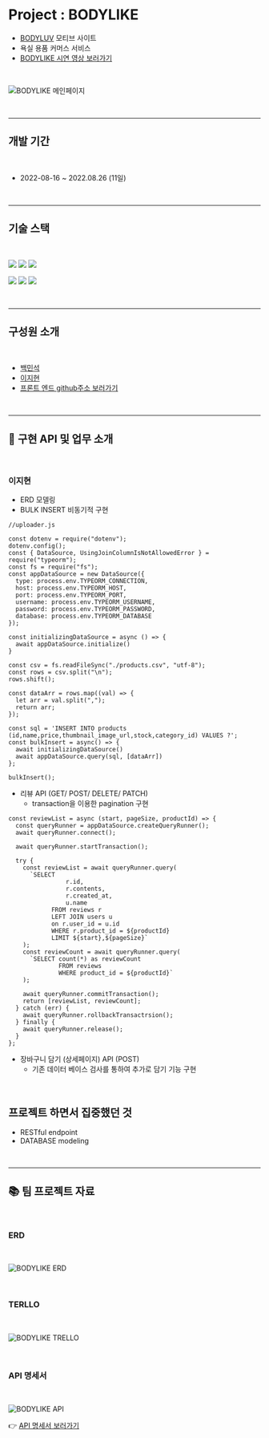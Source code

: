 # Project : BODYLIKE
- [BODYLUV](https://bodyluv.kr/?cafe_mkt=ue_g_main_sa_own&utm_source=google&utm_medium=sa_own_cpc&utm_campaign=keyword&utm_term=%EB%B0%94%EB%94%94%EB%9F%BD&utm_content=bodyluv_main&gclid=CjwKCAjw3qGYBhBSEiwAcnTRLhhL1emCdcojfoOcM_XEchiM04lG6JcYCNpJsQroNer4_iK7fRzhcBoCJFYQAvD_BwE) 모티브 사이트
- 욕실 용품 커머스 서비스
- [BODYLIKE 시연 영상 보러가기](https://youtu.be/_TEbHw0EREg)

<br/>

![BODYLIKE 메인페이지](https://velog.velcdn.com/images/nextlinehappy516/post/0e002503-851f-45c1-82a5-9f197f38e640/image.png)

<br/>

<hr/>

## 개발 기간

<br/>

- 2022-08-16 ~ 2022.08.26 (11일)

<br/>

<hr/>

## 기술 스택

<br/>

<img src="https://img.shields.io/badge/Node.js-339933?style=for-the-badge&logo=Node.js&logoColor=white"> <img src="https://img.shields.io/badge/Mysql 8.0-4479A1?style=for-the-badge&logo=Mysql&logoColor=white"> <img src="https://img.shields.io/badge/express-000000?style=for-the-badge&logo=express&logoColor=white">


<img src="https://img.shields.io/badge/Nodemon-76D04B?style=for-the-badge&logo=Nodemon&logoColor=white"> <img src="https://img.shields.io/badge/jsonwebtokens-000000?style=for-the-badge&logo=jsonwebtokens&logoColor=white"> <img src="https://img.shields.io/badge/postman-FF6C37?style=for-the-badge&logo=postman&logoColor=white">

<br/>

<hr/>

## 구성원 소개

<br/>

- [백민석](https://github.com/sk8ilar)
- [이지현](https://github.com/LeeJ1Hyun)
- [프론트 엔드 github주소 보러가기](https://github.com/wecode-bootcamp-korea/36-1st-Team-Corner-frontend)

<br/>

<hr/>

## &#127919; 구현 API 및 업무 소개

<br/>

### 이지현
- ERD 모델링
- BULK INSERT 비동기적 구현
  
```
//uploader.js

const dotenv = require("dotenv");
dotenv.config();
const { DataSource, UsingJoinColumnIsNotAllowedError } = require("typeorm");
const fs = require("fs");
const appDataSource = new DataSource({
  type: process.env.TYPEORM_CONNECTION,
  host: process.env.TYPEORM_HOST,
  port: process.env.TYPEORM_PORT,
  username: process.env.TYPEORM_USERNAME,
  password: process.env.TYPEORM_PASSWORD,
  database: process.env.TYPEORM_DATABASE
});

const initializingDataSource = async () => {
  await appDataSource.initialize()
}

const csv = fs.readFileSync("./products.csv", "utf-8");
const rows = csv.split("\n");
rows.shift();

const dataArr = rows.map((val) => {
  let arr = val.split(",");
  return arr;
});

const sql = 'INSERT INTO products (id,name,price,thumbnail_image_url,stock,category_id) VALUES ?';
const bulkInsert = async() => { 
  await initializingDataSource()
  await appDataSource.query(sql, [dataArr])
};

bulkInsert();
```

- 리뷰 API (GET/ POST/ DELETE/ PATCH)
  - transaction을 이용한 pagination 구현

```
const reviewList = async (start, pageSize, productId) => {
  const queryRunner = appDataSource.createQueryRunner();
  await queryRunner.connect();

  await queryRunner.startTransaction();

  try {
    const reviewList = await queryRunner.query(
      `SELECT 
                r.id, 
                r.contents, 
                r.created_at, 
                u.name 
            FROM reviews r 
            LEFT JOIN users u 
            on r.user_id = u.id 
            WHERE r.product_id = ${productId}
            LIMIT ${start},${pageSize}`
    );
    const reviewCount = await queryRunner.query(
      `SELECT count(*) as reviewCount
              FROM reviews
              WHERE product_id = ${productId}`
    );

    await queryRunner.commitTransaction();
    return [reviewList, reviewCount];
  } catch (err) {
    await queryRunner.rollbackTransactrsion();
  } finally {
    await queryRunner.release();
  }
};
```

- 장바구니 담기 (상세페이지) API (POST)
  - 기존 데이터 베이스 검사를 통하여 추가로 담기 기능 구현

<br/>

## 프로젝트 하면서 집중했던 것
- RESTful endpoint
- DATABASE modeling
  
<br/>

<hr/>

## &#128218; 팀 프로젝트 자료

<br/>

### ERD

<br/>

![BODYLIKE ERD](https://velog.velcdn.com/images/nextlinehappy516/post/041ac237-e0e5-456f-9998-f0837882e96a/image.png)


<br/>

### TERLLO

<br/>

![BODYLIKE TRELLO](https://velog.velcdn.com/images/nextlinehappy516/post/e06ffb60-b22e-46bf-8020-f58221f442d8/image.png)


<br/>

### API 명세서

<br/>

![BODYLIKE API](https://velog.velcdn.com/images/nextlinehappy516/post/76a07050-23b1-474e-8770-4fb954b0ab6f/image.png)


&#128073; [API 명세서 보러가기](https://docs.google.com/spreadsheets/d/1DuK0H7zI5MEbLEHq-3Y106uThtfh0ihKpdWViosK0UE/edit?usp=sharing)
<br/>
